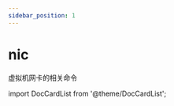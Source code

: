 ```yaml
---
sidebar_position: 1
---
```

 
# nic
虚拟机网卡的相关命令
 
import DocCardList from '@theme/DocCardList';
 
<DocCardList />